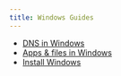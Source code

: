 ```yaml
---
title: Windows Guides
---
```


- [DNS in Windows](<dns>)
- [Apps & files in Windows](<files>)
- [Install Windows](<install>)
